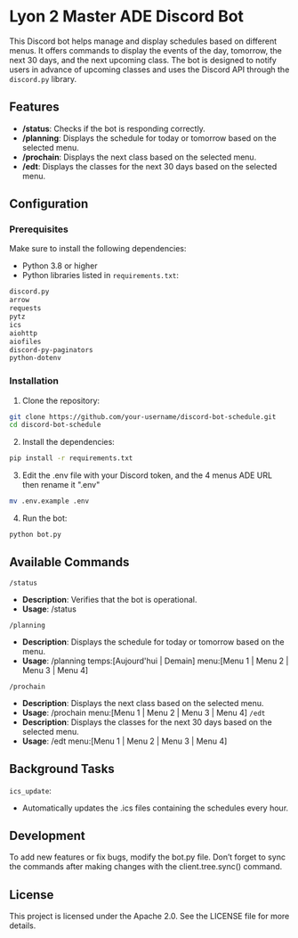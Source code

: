 # Lyon 2 Master ADE Discord Bot

This Discord bot helps manage and display schedules based on different menus. It offers commands to display the events of the day, tomorrow, the next 30 days, and the next upcoming class. The bot is designed to notify users in advance of upcoming classes and uses the Discord API through the `discord.py` library.

## Features

- **/status**: Checks if the bot is responding correctly.
- **/planning**: Displays the schedule for today or tomorrow based on the selected menu.
- **/prochain**: Displays the next class based on the selected menu.
- **/edt**: Displays the classes for the next 30 days based on the selected menu.

## Configuration

### Prerequisites

Make sure to install the following dependencies:

- Python 3.8 or higher
- Python libraries listed in `requirements.txt`:

```bash
discord.py
arrow
requests
pytz
ics
aiohttp
aiofiles
discord-py-paginators
python-dotenv
```

### Installation

1. Clone the repository:

```bash
git clone https://github.com/your-username/discord-bot-schedule.git
cd discord-bot-schedule
```

2. Install the dependencies:

```bash
pip install -r requirements.txt
```

3. Edit the .env file with your Discord token, and the 4 menus ADE URL then rename it ".env"

```bash
mv .env.example .env
```

4. Run the bot:

```bash
python bot.py
```

## Available Commands
`/status`
  - **Description**: Verifies that the bot is operational.
  - **Usage**: /status

`/planning`
  - **Description**: Displays the schedule for today or tomorrow based on the menu.
  - **Usage**: /planning temps:[Aujourd'hui | Demain] menu:[Menu 1 | Menu 2 | Menu 3 | Menu 4]

`/prochain`
  - **Description**: Displays the next class based on the selected menu.
  - **Usage**: /prochain menu:[Menu 1 | Menu 2 | Menu 3 | Menu 4]
`/edt`
  - **Description**: Displays the classes for the next 30 days based on the selected menu.
  - **Usage**: /edt menu:[Menu 1 | Menu 2 | Menu 3 | Menu 4]

## Background Tasks
`ics_update`: 
- Automatically updates the .ics files containing the schedules every hour.

## Development
To add new features or fix bugs, modify the bot.py file. Don’t forget to sync the commands after making changes with the client.tree.sync() command.


## License
This project is licensed under the Apache 2.0. See the LICENSE file for more details.
